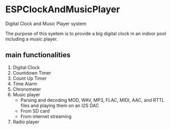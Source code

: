 # ESPClockAndMusicPlayer
Digital Clock and Music Player system

The purpose of this syetem is to provide a big digital clock in an indoor pool including a music player.

## main functionalities
1. Digital Clock
2. Countdown Timer
3. Count Up Timer
4. Time Alarm
5. Chronometer
6. Music player
   - Parsing and decoding MOD, WAV, MP3, FLAC, MIDI, AAC, and RTTL files and playing them on an I2S DAC
   - From SD card
   - From internet streaming
7. Radio player
